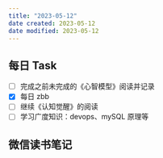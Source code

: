```yaml
---
title: "2023-05-12"
date created: 2023-05-12
date modified: 2023-05-12
---
```


## 每日 Task

- [ ] 完成之前未完成的《心智模型》阅读并记录
- [x] 每日 zbb
- [ ] 继续《认知觉醒》的阅读
- [ ] 学习广度知识：devops、mySQL 原理等

## 微信读书笔记

<!-- start of weread -->
<!-- end of weread -->

